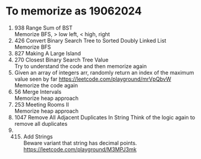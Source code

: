 # To memorize as 19062024
1. 938 Range Sum of BST  
   Memorize BFS, > low left, < high, right
2. 426 Convert Binary Search Tree to Sorted Doubly Linked List  
   Memorize BFS
3. 827 Making A Large Island
4. 270 Closest Binary Search Tree Value  
   Try to understand the code and then memorize again
5. Given an array of integers arr, randomly return an index of the maximum value seen by far https://leetcode.com/playground/mrVpQbvW  
   Memorize the code again
6. 56 Merge Intervals  
   Memorize heap approach
7. 253 Meeting Rooms II  
   Memorize heap approach
8. 1047 Remove All Adjacent Duplicates In String
   Think of the logic again to remove all duplicates
9. 415. Add Strings   
   Beware variant that string has decimal points. https://leetcode.com/playground/M3MPJ3mk
